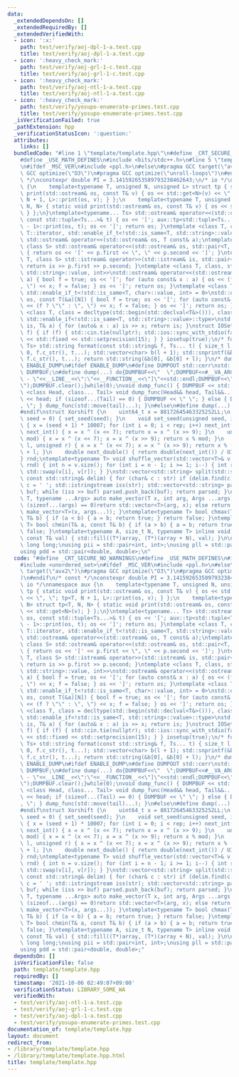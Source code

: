 ```yaml
---
data:
  _extendedDependsOn: []
  _extendedRequiredBy: []
  _extendedVerifiedWith:
  - icon: ':x:'
    path: test/verify/aoj-dpl-1-a.test.cpp
    title: test/verify/aoj-dpl-1-a.test.cpp
  - icon: ':heavy_check_mark:'
    path: test/verify/aoj-grl-1-c.test.cpp
    title: test/verify/aoj-grl-1-c.test.cpp
  - icon: ':heavy_check_mark:'
    path: test/verify/aoj-ntl-1-a.test.cpp
    title: test/verify/aoj-ntl-1-a.test.cpp
  - icon: ':heavy_check_mark:'
    path: test/verify/yosupo-enumerate-primes.test.cpp
    title: test/verify/yosupo-enumerate-primes.test.cpp
  _isVerificationFailed: true
  _pathExtension: hpp
  _verificationStatusIcon: ':question:'
  attributes:
    links: []
  bundledCode: "#line 1 \"template/template.hpp\"\n#define _CRT_SECURE_NO_WARNINGS\n\
    #define _USE_MATH_DEFINES\n#include <bits/stdc++.h>\n#line 5 \"template/template.hpp\"\
    \n#ifdef _MSC_VER\n#include <ppl.h>\n#else\n#pragma GCC target(\"avx2\")\n#pragma\
    \ GCC optimize(\"O3\")\n#pragma GCC optimize(\"unroll-loops\")\n#endif\n/* const\
    \ */\nconstexpr double PI = 3.141592653589793238462643;\n/* io */\nnamespace aux\
    \ {\n    template<typename T, unsigned N, unsigned L> struct tp { static void\
    \ print(std::ostream& os, const T& v) { os << std::get<N>(v) << \", \"; tp<T,\
    \ N + 1, L>::print(os, v); } };\n    template<typename T, unsigned N> struct tp<T,\
    \ N, N> { static void print(std::ostream& os, const T& v) { os << std::get<N>(v);\
    \ } };\n}\ntemplate<typename... Ts> std::ostream& operator<<(std::ostream& os,\
    \ const std::tuple<Ts...>& t) { os << '['; aux::tp<std::tuple<Ts...>, 0, sizeof...(Ts)\
    \ - 1>::print(os, t); os << ']'; return os; }\ntemplate <class T, class = typename\
    \ T::iterator, std::enable_if_t<!std::is_same<T, std::string>::value, int> = 0>\
    \ std::ostream& operator<<(std::ostream& os, T const& a);\ntemplate <class T,\
    \ class S> std::ostream& operator<<(std::ostream& os, std::pair<T, S> const& p)\
    \ { return os << '[' << p.first << \", \" << p.second << ']'; }\ntemplate <class\
    \ T, class S> std::istream& operator>>(std::istream& is, std::pair<T, S>& p) {\
    \ return is >> p.first >> p.second; }\ntemplate <class T, class, std::enable_if_t<!std::is_same<T,\
    \ std::string>::value, int>>\nstd::ostream& operator<<(std::ostream& os, T const&\
    \ a) { bool f = true; os << '['; for (auto const& x : a) { os << (f ? \"\" : \"\
    , \") << x; f = false; } os << ']'; return os; }\ntemplate <class T, size_t N,\
    \ std::enable_if_t<!std::is_same<T, char>::value, int> = 0>\nstd::ostream& operator<<(std::ostream&\
    \ os, const T(&a)[N]) { bool f = true; os << '['; for (auto const& x : a) { os\
    \ << (f ? \"\" : \", \") << x; f = false; } os << ']'; return os; }\ntemplate\
    \ <class T, class = decltype(std::begin(std::declval<T&>())), class = typename\
    \ std::enable_if<!std::is_same<T, std::string>::value>::type>\nstd::istream& operator>>(std::istream&\
    \ is, T& a) { for (auto& x : a) is >> x; return is; }\nstruct IOSetup { IOSetup(bool\
    \ f) { if (f) { std::cin.tie(nullptr); std::ios::sync_with_stdio(false); } std::cout\
    \ << std::fixed << std::setprecision(15); } } iosetup(true);\n/* format */\ntemplate<typename...\
    \ Ts> std::string format(const std::string& f, Ts... t) { size_t l = std::snprintf(nullptr,\
    \ 0, f.c_str(), t...); std::vector<char> b(l + 1); std::snprintf(&b[0], l + 1,\
    \ f.c_str(), t...); return std::string(&b[0], &b[0] + l); }\n/* dump */\n#define\
    \ ENABLE_DUMP\n#ifdef ENABLE_DUMP\n#define DUMPOUT std::cerr\nstd::ostringstream\
    \ DUMPBUF;\n#define dump(...) do{DUMPBUF<<\"  \";DUMPBUF<<#__VA_ARGS__<<\" :[DUMP\
    \ - \"<<__LINE__<<\":\"<<__FUNCTION__<<\"]\"<<std::endl;DUMPBUF<<\"    \";dump_func(__VA_ARGS__);DUMPOUT<<DUMPBUF.str();DUMPBUF.str(\"\
    \");DUMPBUF.clear();}while(0);\nvoid dump_func() { DUMPBUF << std::endl; }\ntemplate\
    \ <class Head, class... Tail> void dump_func(Head&& head, Tail&&... tail) { DUMPBUF\
    \ << head; if (sizeof...(Tail) == 0) { DUMPBUF << \" \"; } else { DUMPBUF << \"\
    , \"; } dump_func(std::move(tail)...); }\n#else\n#define dump(...) void(0);\n\
    #endif\nstruct Xorshift {\n    uint64_t x = 88172645463325252LL;\n    Xorshift(unsigned\
    \ seed = 0) { set_seed(seed); }\n    void set_seed(unsigned seed, int rep = 100)\
    \ { x = (seed + 1) * 10007; for (int i = 0; i < rep; i++) next_int(); }\n    unsigned\
    \ next_int() { x = x ^ (x << 7); return x = x ^ (x >> 9); }\n    unsigned next_int(unsigned\
    \ mod) { x = x ^ (x << 7); x = x ^ (x >> 9); return x % mod; }\n    unsigned next_int(unsigned\
    \ l, unsigned r) { x = x ^ (x << 7); x = x ^ (x >> 9); return x % (r - l + 1)\
    \ + l; }\n    double next_double() { return double(next_int()) / UINT_MAX; }\n\
    } rnd;\ntemplate<typename T> void shuffle_vector(std::vector<T>& v, Xorshift&\
    \ rnd) { int n = v.size(); for (int i = n - 1; i >= 1; i--) { int r = rnd.next_int(i);\
    \ std::swap(v[i], v[r]); } }\nstd::vector<std::string> split(std::string str,\
    \ const std::string& delim) { for (char& c : str) if (delim.find(c) != std::string::npos)\
    \ c = ' '; std::istringstream iss(str); std::vector<std::string> parsed; std::string\
    \ buf; while (iss >> buf) parsed.push_back(buf); return parsed; }\ntemplate<typename\
    \ T, typename ...Args> auto make_vector(T x, int arg, Args ...args) { if constexpr\
    \ (sizeof...(args) == 0)return std::vector<T>(arg, x); else return std::vector(arg,\
    \ make_vector<T>(x, args...)); }\ntemplate<typename T> bool chmax(T& a, const\
    \ T& b) { if (a < b) { a = b; return true; } return false; }\ntemplate<typename\
    \ T> bool chmin(T& a, const T& b) { if (a > b) { a = b; return true; } return\
    \ false; }\ntemplate<typename A, size_t N, typename T> inline void Fill(A(&array)[N],\
    \ const T& val) { std::fill((T*)array, (T*)(array + N), val); }\n\nusing ll =\
    \ long long;\nusing pii = std::pair<int, int>;\nusing pll = std::pair<ll, ll>;\n\
    using pdd = std::pair<double, double>;\n"
  code: "#define _CRT_SECURE_NO_WARNINGS\n#define _USE_MATH_DEFINES\n#include <bits/stdc++.h>\n\
    #include <unordered_set>\n#ifdef _MSC_VER\n#include <ppl.h>\n#else\n#pragma GCC\
    \ target(\"avx2\")\n#pragma GCC optimize(\"O3\")\n#pragma GCC optimize(\"unroll-loops\"\
    )\n#endif\n/* const */\nconstexpr double PI = 3.141592653589793238462643;\n/*\
    \ io */\nnamespace aux {\n    template<typename T, unsigned N, unsigned L> struct\
    \ tp { static void print(std::ostream& os, const T& v) { os << std::get<N>(v)\
    \ << \", \"; tp<T, N + 1, L>::print(os, v); } };\n    template<typename T, unsigned\
    \ N> struct tp<T, N, N> { static void print(std::ostream& os, const T& v) { os\
    \ << std::get<N>(v); } };\n}\ntemplate<typename... Ts> std::ostream& operator<<(std::ostream&\
    \ os, const std::tuple<Ts...>& t) { os << '['; aux::tp<std::tuple<Ts...>, 0, sizeof...(Ts)\
    \ - 1>::print(os, t); os << ']'; return os; }\ntemplate <class T, class = typename\
    \ T::iterator, std::enable_if_t<!std::is_same<T, std::string>::value, int> = 0>\
    \ std::ostream& operator<<(std::ostream& os, T const& a);\ntemplate <class T,\
    \ class S> std::ostream& operator<<(std::ostream& os, std::pair<T, S> const& p)\
    \ { return os << '[' << p.first << \", \" << p.second << ']'; }\ntemplate <class\
    \ T, class S> std::istream& operator>>(std::istream& is, std::pair<T, S>& p) {\
    \ return is >> p.first >> p.second; }\ntemplate <class T, class, std::enable_if_t<!std::is_same<T,\
    \ std::string>::value, int>>\nstd::ostream& operator<<(std::ostream& os, T const&\
    \ a) { bool f = true; os << '['; for (auto const& x : a) { os << (f ? \"\" : \"\
    , \") << x; f = false; } os << ']'; return os; }\ntemplate <class T, size_t N,\
    \ std::enable_if_t<!std::is_same<T, char>::value, int> = 0>\nstd::ostream& operator<<(std::ostream&\
    \ os, const T(&a)[N]) { bool f = true; os << '['; for (auto const& x : a) { os\
    \ << (f ? \"\" : \", \") << x; f = false; } os << ']'; return os; }\ntemplate\
    \ <class T, class = decltype(std::begin(std::declval<T&>())), class = typename\
    \ std::enable_if<!std::is_same<T, std::string>::value>::type>\nstd::istream& operator>>(std::istream&\
    \ is, T& a) { for (auto& x : a) is >> x; return is; }\nstruct IOSetup { IOSetup(bool\
    \ f) { if (f) { std::cin.tie(nullptr); std::ios::sync_with_stdio(false); } std::cout\
    \ << std::fixed << std::setprecision(15); } } iosetup(true);\n/* format */\ntemplate<typename...\
    \ Ts> std::string format(const std::string& f, Ts... t) { size_t l = std::snprintf(nullptr,\
    \ 0, f.c_str(), t...); std::vector<char> b(l + 1); std::snprintf(&b[0], l + 1,\
    \ f.c_str(), t...); return std::string(&b[0], &b[0] + l); }\n/* dump */\n#define\
    \ ENABLE_DUMP\n#ifdef ENABLE_DUMP\n#define DUMPOUT std::cerr\nstd::ostringstream\
    \ DUMPBUF;\n#define dump(...) do{DUMPBUF<<\"  \";DUMPBUF<<#__VA_ARGS__<<\" :[DUMP\
    \ - \"<<__LINE__<<\":\"<<__FUNCTION__<<\"]\"<<std::endl;DUMPBUF<<\"    \";dump_func(__VA_ARGS__);DUMPOUT<<DUMPBUF.str();DUMPBUF.str(\"\
    \");DUMPBUF.clear();}while(0);\nvoid dump_func() { DUMPBUF << std::endl; }\ntemplate\
    \ <class Head, class... Tail> void dump_func(Head&& head, Tail&&... tail) { DUMPBUF\
    \ << head; if (sizeof...(Tail) == 0) { DUMPBUF << \" \"; } else { DUMPBUF << \"\
    , \"; } dump_func(std::move(tail)...); }\n#else\n#define dump(...) void(0);\n\
    #endif\nstruct Xorshift {\n    uint64_t x = 88172645463325252LL;\n    Xorshift(unsigned\
    \ seed = 0) { set_seed(seed); }\n    void set_seed(unsigned seed, int rep = 100)\
    \ { x = (seed + 1) * 10007; for (int i = 0; i < rep; i++) next_int(); }\n    unsigned\
    \ next_int() { x = x ^ (x << 7); return x = x ^ (x >> 9); }\n    unsigned next_int(unsigned\
    \ mod) { x = x ^ (x << 7); x = x ^ (x >> 9); return x % mod; }\n    unsigned next_int(unsigned\
    \ l, unsigned r) { x = x ^ (x << 7); x = x ^ (x >> 9); return x % (r - l + 1)\
    \ + l; }\n    double next_double() { return double(next_int()) / UINT_MAX; }\n\
    } rnd;\ntemplate<typename T> void shuffle_vector(std::vector<T>& v, Xorshift&\
    \ rnd) { int n = v.size(); for (int i = n - 1; i >= 1; i--) { int r = rnd.next_int(i);\
    \ std::swap(v[i], v[r]); } }\nstd::vector<std::string> split(std::string str,\
    \ const std::string& delim) { for (char& c : str) if (delim.find(c) != std::string::npos)\
    \ c = ' '; std::istringstream iss(str); std::vector<std::string> parsed; std::string\
    \ buf; while (iss >> buf) parsed.push_back(buf); return parsed; }\ntemplate<typename\
    \ T, typename ...Args> auto make_vector(T x, int arg, Args ...args) { if constexpr\
    \ (sizeof...(args) == 0)return std::vector<T>(arg, x); else return std::vector(arg,\
    \ make_vector<T>(x, args...)); }\ntemplate<typename T> bool chmax(T& a, const\
    \ T& b) { if (a < b) { a = b; return true; } return false; }\ntemplate<typename\
    \ T> bool chmin(T& a, const T& b) { if (a > b) { a = b; return true; } return\
    \ false; }\ntemplate<typename A, size_t N, typename T> inline void Fill(A(&array)[N],\
    \ const T& val) { std::fill((T*)array, (T*)(array + N), val); }\n\nusing ll =\
    \ long long;\nusing pii = std::pair<int, int>;\nusing pll = std::pair<ll, ll>;\n\
    using pdd = std::pair<double, double>;"
  dependsOn: []
  isVerificationFile: false
  path: template/template.hpp
  requiredBy: []
  timestamp: '2021-10-06 02:49:07+09:00'
  verificationStatus: LIBRARY_SOME_WA
  verifiedWith:
  - test/verify/aoj-ntl-1-a.test.cpp
  - test/verify/aoj-grl-1-c.test.cpp
  - test/verify/aoj-dpl-1-a.test.cpp
  - test/verify/yosupo-enumerate-primes.test.cpp
documentation_of: template/template.hpp
layout: document
redirect_from:
- /library/template/template.hpp
- /library/template/template.hpp.html
title: template/template.hpp
---
```

